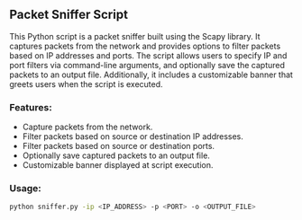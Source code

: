 ## Packet Sniffer Script

This Python script is a packet sniffer built using the Scapy library. It captures packets from the network and provides options to filter packets based on IP addresses and ports. The script allows users to specify IP and port filters via command-line arguments, and optionally save the captured packets to an output file. Additionally, it includes a customizable banner that greets users when the script is executed.

### Features:
- Capture packets from the network.
- Filter packets based on source or destination IP addresses.
- Filter packets based on source or destination ports.
- Optionally save captured packets to an output file.
- Customizable banner displayed at script execution.

### Usage:
```bash
python sniffer.py -ip <IP_ADDRESS> -p <PORT> -o <OUTPUT_FILE>
